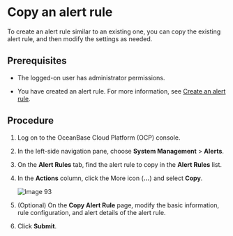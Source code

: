 # Copy an alert rule

To create an alert rule similar to an existing one, you can copy the existing alert rule, and then modify the settings as needed.

## Prerequisites

* The logged-on user has administrator permissions.

* You have created an alert rule. For more information, see [Create an alert rule](../900.alert-management/200.create-an-alarm-roles.md).

## Procedure

1. Log on to the OceanBase Cloud Platform (OCP) console.

2. In the left-side navigation pane, choose **System Management** > **Alerts**.

3. On the **Alert Rules** tab, find the alert rule to copy in the **Alert Rules** list.

4. In the **Actions** column, click the More icon (**...**) and select **Copy**.

   ![Image 93](https://obbusiness-private.oss-cn-shanghai.aliyuncs.com/doc/img/ocp/401/%E5%A4%8D%E5%88%B6%E5%91%8A%E8%AD%A6%E8%A7%84%E5%88%992.png)

5. (Optional) On the **Copy Alert Rule** page, modify the basic information, rule configuration, and alert details of the alert rule.

6. Click **Submit**.
